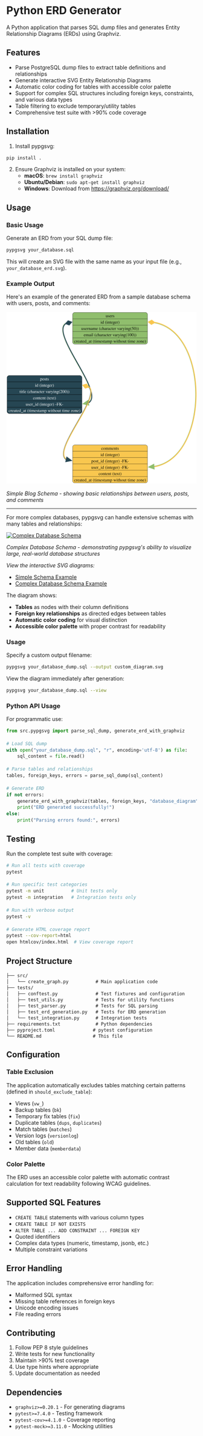 # Python ERD Generator

A Python application that parses SQL dump files and generates Entity Relationship Diagrams (ERDs) using Graphviz.

## Features

- Parse PostgreSQL dump files to extract table definitions and relationships
- Generate interactive SVG Entity Relationship Diagrams
- Automatic color coding for tables with accessible color palette
- Support for complex SQL structures including foreign keys, constraints, and various data types
- Table filtering to exclude temporary/utility tables
- Comprehensive test suite with >90% code coverage

## Installation

1. Install pypgsvg:

```bash
pip install .
```

2. Ensure Graphviz is installed on your system:
   - **macOS**: `brew install graphviz`
   - **Ubuntu/Debian**: `sudo apt-get install graphviz`
   - **Windows**: Download from <https://graphviz.org/download/>

## Usage

### Basic Usage

Generate an ERD from your SQL dump file:

```bash
pypgsvg your_database.sql
```

This will create an SVG file with the same name as your input file (e.g., `your_database_erd.svg`).

### Example Output

Here's an example of the generated ERD from a sample database schema with users, posts, and comments:

[![Sample ERD](Samples/sample_schema_erd.svg)](Samples/sample_schema_erd.svg)

*Simple Blog Schema - showing basic relationships between users, posts, and comments*

---

For more complex databases, pypgsvg can handle extensive schemas with many tables and relationships:

[![Complex Database Schema](Samples/example.png)](Samples/schema_erd.svg)

*Complex Database Schema - demonstrating pypgsvg's ability to visualize large, real-world database structures*

*View the interactive SVG diagrams:*

- [Simple Schema Example](Samples/sample_schema_erd.svg)
- [Complex Database Schema Example](Samples/schema_erd.svg)

The diagram shows:

- **Tables** as nodes with their column definitions
- **Foreign key relationships** as directed edges between tables
- **Automatic color coding** for visual distinction
- **Accessible color palette** with proper contrast for readability

### Usage

Specify a custom output filename:

```bash
pypgsvg your_database_dump.sql --output custom_diagram.svg
```

View the diagram immediately after generation:

```bash
pypgsvg your_database_dump.sql --view
```

### Python API Usage

For programmatic use:

```python
from src.pypgsvg import parse_sql_dump, generate_erd_with_graphviz

# Load SQL dump
with open("your_database_dump.sql", "r", encoding='utf-8') as file:
    sql_content = file.read()

# Parse tables and relationships
tables, foreign_keys, errors = parse_sql_dump(sql_content)

# Generate ERD
if not errors:
    generate_erd_with_graphviz(tables, foreign_keys, "database_diagram")
    print("ERD generated successfully!")
else:
    print("Parsing errors found:", errors)
```

## Testing

Run the complete test suite with coverage:

```bash
# Run all tests with coverage
pytest

# Run specific test categories
pytest -m unit          # Unit tests only
pytest -m integration   # Integration tests only

# Run with verbose output
pytest -v

# Generate HTML coverage report
pytest --cov-report=html
open htmlcov/index.html  # View coverage report
```

## Project Structure

```text
├── src/
│   └── create_graph.py          # Main application code
├── tests/
│   ├── conftest.py              # Test fixtures and configuration
│   ├── test_utils.py            # Tests for utility functions
│   ├── test_parser.py           # Tests for SQL parsing
│   ├── test_erd_generation.py   # Tests for ERD generation
│   └── test_integration.py      # Integration tests
├── requirements.txt             # Python dependencies
├── pyproject.toml              # pytest configuration
└── README.md                   # This file
```

## Configuration

### Table Exclusion

The application automatically excludes tables matching certain patterns (defined in `should_exclude_table`):

- Views (`vw_`)
- Backup tables (`bk`)
- Temporary fix tables (`fix`)
- Duplicate tables (`dups`, `duplicates`)
- Match tables (`matches`)
- Version logs (`versionlog`)
- Old tables (`old`)
- Member data (`memberdata`)

### Color Palette

The ERD uses an accessible color palette with automatic contrast calculation for text readability following WCAG guidelines.

## Supported SQL Features

- `CREATE TABLE` statements with various column types
- `CREATE TABLE IF NOT EXISTS`
- `ALTER TABLE ... ADD CONSTRAINT ... FOREIGN KEY`
- Quoted identifiers
- Complex data types (numeric, timestamp, jsonb, etc.)
- Multiple constraint variations

## Error Handling

The application includes comprehensive error handling for:

- Malformed SQL syntax
- Missing table references in foreign keys
- Unicode encoding issues
- File reading errors

## Contributing

1. Follow PEP 8 style guidelines
2. Write tests for new functionality
3. Maintain >90% test coverage
4. Use type hints where appropriate
5. Update documentation as needed

## Dependencies

- `graphviz>=0.20.1` - For generating diagrams
- `pytest>=7.4.0` - Testing framework
- `pytest-cov>=4.1.0` - Coverage reporting
- `pytest-mock>=3.11.0` - Mocking utilities
